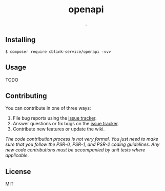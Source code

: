 <h1 align="center"> openapi </h1>

<p align="center"> .</p>


## Installing

```shell
$ composer require cblink-service/openapi -vvv
```

## Usage

TODO

## Contributing

You can contribute in one of three ways:

1. File bug reports using the [issue tracker](https://github.com/cblink-service/openapi/issues).
2. Answer questions or fix bugs on the [issue tracker](https://github.com/cblink-service/openapi/issues).
3. Contribute new features or update the wiki.

_The code contribution process is not very formal. You just need to make sure that you follow the PSR-0, PSR-1, and PSR-2 coding guidelines. Any new code contributions must be accompanied by unit tests where applicable._

## License

MIT